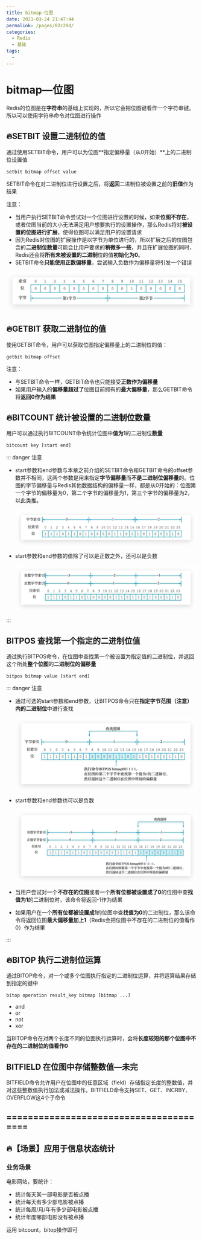 ```yaml
---
title: bitmap—位图
date: 2021-03-24 21:47:44
permalink: /pages/02c294/
categories:
  - Redis
  - 基础
tags:
  - 
---
```


# bitmap—位图

Redis的位图是在**字符串**的基础上实现的，所以它会把位图键看作一个字符串键。所以可以使用字符串命令对位图进行操作

## 🔥SETBIT 设置二进制位的值

通过使用SETBIT命令，用户可以为位图**指定偏移量（从0开始）**上的二进制位设置值

```
setbit bitmap offset value
```

SETBIT命令在对二进制位进行设置之后，将**返回**二进制位被设置之前的**旧值**作为结果

注意：

*   当用户执行SETBIT命令尝试对一个位图进行设置的时候，如果**位图不存在**，或者位图当前的大小无法满足用户想要执行的设置操作，那么Redis将对**被设置的位图进行扩展**，使得位图可以满足用户的设置请求
*   因为Redis对位图的扩展操作是以字节为单位进行的，所以扩展之后的位图包含的**二进制位数量**可能会比用户要求的**稍微多一些**，并且在扩展位图的同时，Redis还会将**所有未被设置的二进制**位的值**初始化为0**。
*   SETBIT命令**只能使用正数偏移量**，尝试输入负数作为偏移量将引发一个错误

![image-20210324220455060](../images/image-20210324220455060.png)



## 🔥GETBIT 获取二进制位的值

使用GETBIT命令，用户可以获取位图指定偏移量上的二进制位的值：

```
getbit bitmap offset
```

注意：

*   与SETBIT命令一样，GETBIT命令也只能接受**正数作为偏移量**
*   如果用户输入的**偏移量超过了**位图目前拥有的**最大偏移量**，那么GETBIT命令将**返回0作为结果**



## 🔥BITCOUNT 统计被设置的二进制位数量

用户可以通过执行BITCOUNT命令统计位图中**值为1**的二进制位**数量**

```
bitcount key [start end]
```

::: danger 注意

*   start参数和end参数与本章之前介绍的SETBIT命令和GETBIT命令的offset参数并不相同，这两个参数是用来指定**字节偏移量**而**不是二进制位偏移量**的。位图的字节偏移量与Redis其他数据结构的偏移量一样，都是从0开始的：位图第一个字节的偏移量为0，第二个字节的偏移量为1，第三个字节的偏移量为2，以此类推。

    ![image-20210324220828692](../images/image-20210324220828692.png)

*   start参数和end参数的值除了可以是正数之外，还可以是负数

    ![image-20210324220952133](../images/image-20210324220952133.png)

:::



## BITPOS 查找第一个指定的二进制位值

通过执行BITPOS命令，在位图中查找第一个被设置为指定值的二进制位，并返回这个所处**整个位图**的**二进制位的偏移量**

```
bitpos bitmap value [start end]
```

::: danger 注意

*   通过可选的start参数和end参数，让BITPOS命令只在**指定字节范围（注意）**内的**二进制位**中进行查找

    ![image-20210324221401134](../images/image-20210324221401134.png)

*   start参数和end参数也可以是负数

    ![image-20210324221506782](../images/image-20210324221506782.png)

*   当用户尝试对一个**不存在的位图**或者一个**所有位都被设置成了0**的位图中查**找值为1**的二进制位时，该命令将返回-1作为结果

*   如果用户在一个**所有位都被设置成1**的位图中查**找值为0**的二进制位，那么该命令将返回位图**最大偏移量加上1**（Redis会把位图中不存在的二进制位的值看作0）作为结果

:::



## 🔥BITOP 执行二进制位运算

通过BITOP命令，对一个或多个位图执行指定的二进制位运算，并将运算结果存储到指定的键中

```
bitop operation result_key bitmap [bitmap ...]
```

*   and
*   or
*   not
*   xor

当BITOP命令在对两个长度不同的位图执行运算时，会将**长度较短的那个位图中不存在的二进制位的值看作0**





## BITFIELD 在位图中存储整数值—未完

BITFIELD命令允许用户在位图中的任意区域（field）存储指定长度的整数值，并对这些整数值执行加法或减法操作。BITFIELD命令支持SET、GET、INCRBY、OVERFLOW这4个子命令



## =======================================

## 🔥【场景】应用于信息状态统计

### 业务场景

电影网站，要统计：

*   统计每天某一部电影是否被点播
*   统计每天有多少部电影被点播
*   统计每周/月/年有多少部电影被点播
*   统计年度哪部电影没有被点播

运用 bitcount，bitop操作即可

